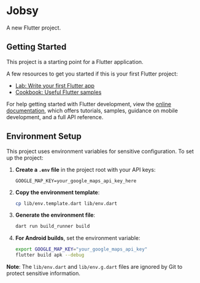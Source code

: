 # Jobsy

A new Flutter project.

## Getting Started

This project is a starting point for a Flutter application.

A few resources to get you started if this is your first Flutter project:

- [Lab: Write your first Flutter app](https://docs.flutter.dev/get-started/codelab)
- [Cookbook: Useful Flutter samples](https://docs.flutter.dev/cookbook)

For help getting started with Flutter development, view the
[online documentation](https://docs.flutter.dev/), which offers tutorials,
samples, guidance on mobile development, and a full API reference.

## Environment Setup

This project uses environment variables for sensitive configuration. To set up the project:

1. **Create a `.env` file** in the project root with your API keys:
   ```
   GOOGLE_MAP_KEY=your_google_maps_api_key_here
   ```

2. **Copy the environment template**:
   ```bash
   cp lib/env.template.dart lib/env.dart
   ```

3. **Generate the environment file**:
   ```bash
   dart run build_runner build
   ```

4. **For Android builds**, set the environment variable:
   ```bash
   export GOOGLE_MAP_KEY="your_google_maps_api_key"
   flutter build apk --debug
   ```

**Note**: The `lib/env.dart` and `lib/env.g.dart` files are ignored by Git to protect sensitive information.
